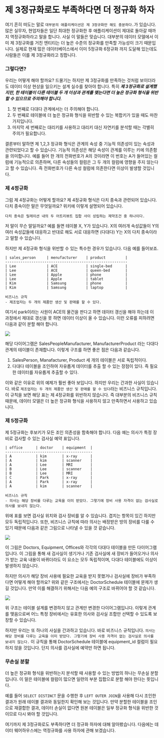 # 제 3정규화로도 부족하다면 더 정규화 하자

여기 흔히 떠도는 말로 `대부분의 애플리케이션은 제 3정규화만 해도 충분하다.`가 있습니다. 많은 실무자, 현업자들은 일단 최대한 정규화한 후 애플리케이션이 제대로 돌아갈 때까지 역정규화하라고 말을 합니다. 사실 이 말들은 맞습니다. 대부분의 데이터 모델에서 이미 제 3정규화를 거친 엔티티는 더 높은 수준의 정규화를 만족할 가능성이 크기 때문입니다. 실제로 현재 많은 데이터베이스에서 이미 5정규화 6정규화 까지 도달해 있는데도 사람들은 이를 제 3정규화라고 칭합니다. 

### 그렇다면?

우리는 어떻게 해야 할까요? 드물기는 하지만 제 3정규화를 만족하는 것처럼 보이더라도 데이터 이상 현상을 일으키는 설계 실수를 찾아야 합니다. 특히 ***제 3정규화로 설계했지만, 한 테이블이 다른 테이블 두 개 이상과 관계를 맺는다면 더 높은 정규화 형식을 위반할 수 있으므로 주의해야 합니다.***

1. 첫 번째로 다대다 관계에서는 더 주의해야 합니다.
2. 두 번째로 테이블에 더 높은 정규화 형식을 위반할 수 있는 복합키가 있을 때도 마찬가지입니다.
3. 마지막 세 번째로는 대리키를 사용하고 대리키 대신 자연키를 분석할 때는 각별히 주의가 필요합니다.

결론부터 말하면 제 1,2,3 정규화 형식은 관계의 속성 중 기능적 의존성이 있는 속성과 관련되었다고 할 수 있습니다. 기능적 의존성은 해당 속성이 관계를 이루는 키에 의존함을 의미합니다. 예를 들어 한 개의 전화번호가 A의 것이라면 이 번호는 A가 들어있는 컬럼에 기능적으로 의존하며, 다른 속성들의 컬럼은 그 두 개의 컬럼에 영향을 주지 않는다고 할 수 있습니다. 즉 전화번호가 다른 속성 컬럼에 의존한다면 이상이 발생할 것입니다.

### 제 4정규화

그럼 제 4정규화는 어떻게 할까요? 제 4정규화 형식은 다치 종속과 관련되어 있습니다. 다치 종속이란 말은 무엇일까요? 위키에 이렇게 설명되어 있습니다.

`다치 종속은 릴레이션 내의 두 어트리뷰트 집합 사이 성립하는 제약조건 중 하나이다.`

저 말이 무슨 말일까요? 예를 들면 테이블 X, Y가 있습니다. X의 여러개 속성값들이 Y의 여러 속성값들에 대응하고 반대로 해도 서로 대응하면 (다대다) Y는 X의 다치 종속이라고 말할 수 있습니다. 

하지만 제 4정규화 형식을 위반할 수 있는 특수한 경우가 있습니다. 다음 예를 들어보죠.

```
| sales_person     | menufacturer    | product         |
--------------------------------------------------------
| Lee              | ACE             | single-bed      |
| Lee              | ACE             | queen-bed       |
| Lee              | Apple           | phone           |
| Lee              | Apple           | tablet          |
| Kim              | Samsung         | phone           |
| Kim              | Samsung         | laptop          |

비즈니스 규칙
- 제조업자는 두 개의 제품만 생산 및 판매를 할 수 있다.
```

 여기서 park이라는 사원이 ACE의 물건을 판다고 하면 데이터 갱신을 해야 하는데 이 과정에서 제대로 갱신을 못 하면 데이터 이상이 올 수 있습니다. 이런 오류를 피하려면 다음과 같이 분할 해야 합니다.

![](https://github.com/backlo/TIL/blob/master/sql%20%EC%BD%94%EB%94%A9%EC%9D%98%20%EA%B8%B0%EC%88%A0/images/8-1.jpg)

해당 다이어그램은 SalesPeopleManufacturer, ManufacturerProduct 라는 다대다 관계의 테이블이 존재합니다. 이렇게 구조를 하면 좋은 점은 다음과 같습니다.

1. SalesPerson, Manafacturer, Product 세 개의 테이블은 서로 독립적이다.
2. 다대다 테이블을 조인하여 자유롭게 데이터를 추출 할 수 있는 장점이 있다. 즉 필요한 데이터를 자유롭게 추출할 수 있다.

이와 같은 이유로 위의 예제가 훨씬 좋아 보입니다. 하지만 우리는 간과한 사실이 있습니다. 바로  `제조업자는 두 개의 제품만 생산 및 판매를 할 수 있다`라는 비즈니스 규칙입니다. 이 규칙을 보면 해당 표는 제 4정규화를 위반하지 않습니다. 즉 대부분의 비즈니스 규칙 때문에, 데이터 모델은 더 높은 정규화 형식을 사용하지 않고 만족하면서 사용하고 있습니다.



### 제 5정규화

제 5정규화는 후보키가 모든 조인 의존성을 함축해야 합니다. 다음 예는 의사가 특정 장비로 검사할 수 있는 검사실 예약 표입니다.

```
| office      | doctor    | equipment  |
----------------------------------------
| A           | kim       | x-ray      |
| A           | kim       | scanner    |
| A           | Lee       | MRI        |
| B           | Lee       | scanner    |
| B           | Lee       | MRI        |
| C           | Park      | x-ray      |
| A           | Park      | x-ray      |
| A           | kim       | scanner    |

비즈니스 규칙
- 의사는 해당 장비를 다루는 교육을 이미 받았다. 그렇기에 장비 사용 자격이 없는 검사실로 의사를 보내지 않는다.
```

위에 표를 보면 검사실 위치와 검사 장비를 알 수 있습니다. 겹치는 항목이 있긴 하지만 모두 독립적입니다. 또한, 비즈니스 규칙에 따라 의사는 배정받은 방의 장비를 다룰 수 있기 때문에 다음과 같은 그림으로 나타낼 수 있을 것 같습니다.

![](https://github.com/backlo/TIL/blob/master/sql%20%EC%BD%94%EB%94%A9%EC%9D%98%20%EA%B8%B0%EC%88%A0/images/8-2.jpg)

이 그림은 Doctors, Equipment, Offices와 각각의 다대다 테이블을 만든 다이어그램입니다. 이 그림을 통해 새 검사실이 생기거나 기존 검사실에 새 장비가 들어오거나 의사가 받는 교육 내용이 바뀌더라도 이 요소는 모두 독립적이며, 다대다 테이블에도 이상이 발생하지 않습니다.

 하지만 의사가 해당 장비 사용에 필요한 교육을 받지 못했거나 검사실에 장비가 부족하다면 어떻게 해야 할까요? 위와 같은 구조에서는 DoctorSchedule 테이블에 문제가 생길 것입니다. 만약 이를 해결하기 위해서는 다음 예의 구조로 바뀌어야 할 것 같습니다.

![](https://github.com/backlo/TIL/blob/master/sql%20%EC%BD%94%EB%94%A9%EC%9D%98%20%EA%B8%B0%EC%88%A0/images/8-3.jpg)

위 구조는 테이블 설계를 변경하지 않고 관계만 변경한 다이어그램입니다. 이렇게 관계를 맺음으로써 어느 특정 장비에서는 유효한 의사와 검사실 조합만 선택할 수 있도록 보장할 수 있습니다. 

하지만 우리는 또 하나의 사실을 간과하고 있습니다. 바로 비즈니스 규칙입니다. `의사는 해당 장비를 다루는 교육을 이미 받았다. 그렇기에 장비 사용 자격이 없는 검사실로 의사를 보내지 않는다.` 이 규칙을 통해 DoctorSchedule 테이블에 equipment_id 컬럼이 필요하지 않을 것입니다. 단지 의사를 검사실에 예약만 하면 됩니다.



### 무손실 분할

 더 높은 정규화 형식을 위반하는지 분석할 때 사용할 수 있는 방법의 하나는 무손실 분할입니다. 이 말은 테이블에 컬럼이 많으면 일련의 부분 집합으로 분할 해야 한다는 뜻입니다. 

 예를 들어 `SELECT DISTINCT` 문을 수행한 후 `LEFT OUTER JOIN`을 사용해 다시 조인한 결과가 원래 테이블 결과와 동일한지 확인해 보는 것입니다. 만약 분할한 테이블을 조인으로 재결합한 결과, 데이터 손실이 없다면 원본 테이블은 일부 정규화 형식을 위반한 것이므로 다시 봐야 할 것입니다. 

여기까지 제 3정규화로도 부족하다면 더 정규화 하자에 대해 알아봤습니다. 다음에는 데이터 웨어하우스에는 역정규화를 사용 하자에 관해 보겠습니다.
